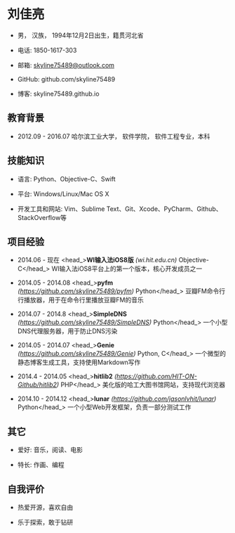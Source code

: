 刘佳亮
========================================

- 男， 汉族， 1994年12月2日出生，籍贯河北省

- 电话: 1850-1617-303

- 邮箱: skyline75489@outlook.com

- GitHub: github.com/skyline75489

- 博客: skyline75489.github.io

教育背景
--------

- 2012.09 - 2016.07 哈尔滨工业大学，  软件学院，  软件工程专业，本科

技能知识
--------

- 语言: Python、Objective-C、Swift

- 平台: Windows/Linux/Mac OS X

- 开发工具和网站: Vim、Sublime Text、Git、Xcode、PyCharm、Github、StackOverflow等

项目经验
--------

- <datetime>2014.06 - 现在</datetime> <head_>**WI输入法iOS8版** *(wi.hit.edu.cn)* <lang>Objective-C</lang></head_>
<description>WI输入法iOS8平台上的第一个版本，核心开发成员之一</description>

- <datetime>2014.05 - 2014.08</datetime> <head_>**pyfm** *(https://github.com/skyline75489/pyfm)* <lang>Python</lang></head_>
<description>豆瓣FM命令⾏行播放器，用于在命令行里播放豆瓣FM的音乐</description>

- <datetime>2014.07 - 2014.8</datetime> <head_>**SimpleDNS** *(https://github.com/skyline75489/SimpleDNS)* <lang>Python</lang></head_>
<description>一个小型DNS代理服务器，用于防⽌DNS污染</description>

- <datetime>2014.05 - 2014.07</datetime> <head_>**Genie** *(https://github.com/skyline75489/Genie)*  <lang>Python, C</lang></head_>
<description>一个微型的静态博客生成工具，支持使用Markdown写作</description>

- <datetime>2014.4 - 2014.05</datetime> <head_>**hitlib2** *(https://github.com/HIT-ON-Github/hitlib2)* <lang>PHP</lang></head_>
<description>美化版的哈工大图书馆网站，支持现代浏览器</description>

- <datetime>2014.10 - 2014.12</datetime> <head_>**lunar** *(https://github.com/jasonlvhit/lunar)* <lang>Python</lang></head_>
<description>一个小型Web开发框架，负责一部分测试工作</description>

其它
----

- 爱好: 音乐，阅读、电影

- 特长: 作画、编程

自我评价
--------

- 热爱开源，喜欢自由

- 乐于探索，敢于钻研


